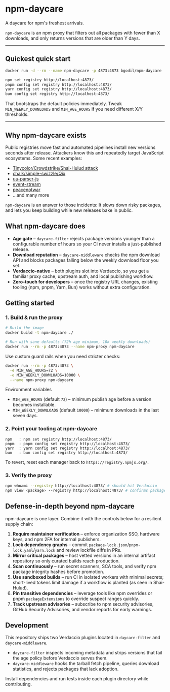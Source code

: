 # npm-daycare

A daycare for npm's freshest arrivals.

`npm-daycare` is an npm proxy that filters out all packages with fewer than X downloads, and only returns versions that are older than Y days.

---

## Quickest quick start

```bash
docker run -d --rm --name npm-daycare -p 4873:4873 bgodil/npm-daycare

npm set registry http://localhost:4873/
pnpm config set registry http://localhost:4873/
yarn config set registry http://localhost:4873/
bun config set registry http://localhost:4873/
```

That bootstraps the default policies immediately. Tweak `MIN_WEEKLY_DOWNLOADS` and `MIN_AGE_HOURS` if you need different X/Y thresholds.

---

## Why npm-daycare exists

Public registries move fast and automated pipelines install new versions seconds after release. Attackers know this and repeatedly target JavaScript ecosystems. Some recent examples:

- [Tinycolor/Crowdstrike/Shai-Hulud attack](https://socket.dev/blog/tinycolor-supply-chain-attack-affects-40-packages)
- [chalk/simple-swizzle/Qix](https://socket.dev/blog/npm-author-qix-compromised-in-major-supply-chain-attack)
- [ua-parser-js](https://www.cisa.gov/news-events/alerts/2021/10/22/malware-discovered-popular-npm-package-ua-parser-js)
- [event-stream](https://es-incident.github.io/)
- [peacenotwar](https://en.wikipedia.org/wiki/Peacenotwar)
- ...and many more

`npm-daycare` is an answer to those incidents: It slows down risky packages, and lets you keep building while new releases bake in public.

## What npm-daycare does

- **Age gate** – `daycare-filter` rejects package versions younger than a configurable number of hours so your CI never installs a just-published release.
- **Download reputation** – `daycare-middleware` checks the npm download API and blocks packages falling below the weekly download floor you set.
- **Verdaccio-native** – both plugins slot into Verdaccio, so you get a familiar proxy cache, upstream auth, and local publishing workflow.
- **Zero-touch for developers** – once the registry URL changes, existing tooling (npm, pnpm, Yarn, Bun) works without extra configuration.

## Getting started

### 1. Build & run the proxy

```bash
# Build the image
docker build -t npm-daycare ./

# Run with sane defaults (72h age minimum, 10k weekly downloads)
docker run --rm -p 4873:4873 --name npm-proxy npm-daycare
```

Use custom guard rails when you need stricter checks:

```bash
docker run --rm -p 4873:4873 \
  -e MIN_AGE_HOURS=72 \
  -e MIN_WEEKLY_DOWNLOADS=10000 \
  --name npm-proxy npm-daycare
```

Environment variables

- `MIN_AGE_HOURS` (default `72`) – minimum publish age before a version becomes installable.
- `MIN_WEEKLY_DOWNLOADS` (default `10000`) – minimum downloads in the last seven days.

### 2. Point your tooling at npm-daycare

```
npm   : npm set registry http://localhost:4873/
pnpm  : pnpm config set registry http://localhost:4873/
yarn  : yarn config set registry http://localhost:4873/
bun   : bun config set registry http://localhost:4873/
```

To revert, reset each manager back to `https://registry.npmjs.org/`.

### 3. Verify the proxy

```bash
npm whoami --registry http://localhost:4873/ # should hit Verdaccio
npm view <package> --registry http://localhost:4873/ # confirms package visibility
```

## Defense-in-depth beyond npm-daycare

npm-daycare is one layer. Combine it with the controls below for a resilient supply chain:

1. **Require maintainer verification** – enforce organization SSO, hardware keys, and npm 2FA for internal publishers.
2. **Lock dependency graphs** – commit `package-lock.json`/`pnpm-lock.yaml`/`yarn.lock` and review lockfile diffs in PRs.
3. **Mirror critical packages** – host vetted versions in an internal artifact repository so only curated builds reach production.
4. **Scan continuously** – run secret scanners, SCA tools, and verify npm package integrity hashes before promotion.
5. **Use sandboxed builds** – run CI in isolated workers with minimal secrets; short-lived tokens limit damage if a workflow is planted (as seen in Shai-Hulud).
6. **Pin transitive dependencies** – leverage tools like npm overrides or pnpm `packageExtensions` to override suspect ranges quickly.
7. **Track upstream advisories** – subscribe to npm security advisories, GitHub Security Advisories, and vendor reports for early warnings.

## Development

This repository ships two Verdaccio plugins located in `daycare-filter` and `daycare-middleware`.

- `daycare-filter` inspects incoming metadata and strips versions that fail the age policy before Verdaccio serves them.
- `daycare-middleware` hooks the tarball fetch pipeline, queries download statistics, and rejects packages that lack adoption.

Install dependencies and run tests inside each plugin directory while contributing.
